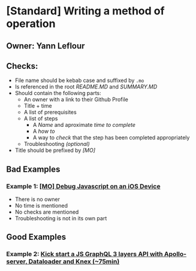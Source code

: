 # \[Standard\] Writing a method of operation

## Owner: Yann Leflour

## Checks:

* File name should be kebab case and suffixed by `.mo`
* Is referenced in the root _README.MD_ and _SUMMARY.MD_
* Should contain the following parts:
  * An owner with a link to their Github Profile
  * Title + time
  * A list of prerequisites
  * A list of steps
    * A _Name_ and aproximate _time to complete_
    * A _how to_
    * A way to _check_ that the step has been completed appropriately
  * Troubleshooting _\(optional\)_
* Title should be prefixed by _\[MO\]_

## Bad Examples

### Example 1: [\[MO\] Debug Javascript on an iOS Device](../react-native/debugging/mo-debug-javascript-on-an-ios-device.md)

* There is no owner
* No time is mentioned
* No checks are mentioned
* Troubleshooting is not in its own part

## Good Examples

### Example 2: [Kick start a JS GraphQL 3 layers API with Apollo-server, Dataloader and Knex \(~75min\)](../backend/graphql-js/mo-kick-start-a-js-graphql-3-layers-api-with-apollo-server-dataloader-and-knex.md)

